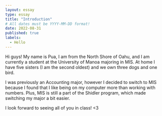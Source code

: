 ```yaml
---
layout: essay
type: essay
title: "Introduction"
# All dates must be YYYY-MM-DD format!
date: 2022-08-31
published: true
labels:
  - Hello
---
```


Hi guys! My name is Pua, I am from the North Shore of Oahu, and I am currently a student at the University of Manoa majoring in MIS. At home I have five sisters (I am the second oldest) and we own three dogs and one bird.

I was previously an Accounting major, however I decided to switch to MIS because I found that I like being on my computer more than working with numbers. Plus, MIS is still a part of the Shidler program, which made switching my major a bit easier.

I look forward to seeing all of you in class! <3
